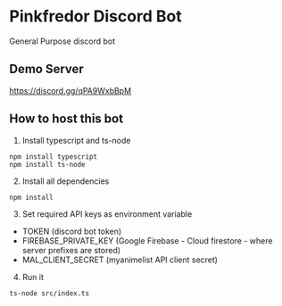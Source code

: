 # Pinkfredor Discord Bot
General Purpose discord bot

## Demo Server
https://discord.gg/qPA9WxbBpM

## How to host this bot
1. Install typescript and ts-node
```
npm install typescript
npm install ts-node
```
2. Install all dependencies
```
npm install
```
3. Set required API keys as environment variable
- TOKEN (discord bot token)
- FIREBASE_PRIVATE_KEY (Google Firebase - Cloud firestore - where server prefixes are stored)
- MAL_CLIENT_SECRET (myanimelist API client secret)
4. Run it
```
ts-node src/index.ts
```
